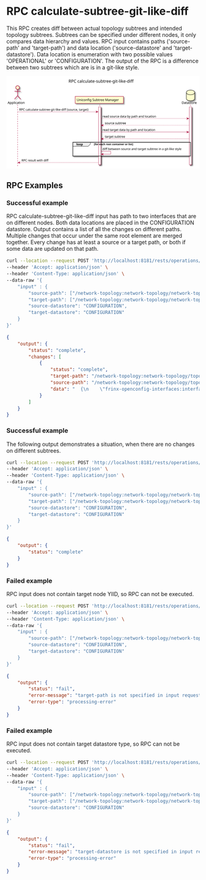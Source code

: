 # RPC calculate-subtree-git-like-diff

This RPC creates diff between actual topology subtrees and intended
topology subtrees. Subtrees can be specified under different nodes, it
only compares data hierarchy and values. RPC input contains paths
('source-path' and 'target-path') and data location ('source-datastore'
and 'target-datastore'). Data location is enumeration with two possible
values 'OPERATIONAL' or 'CONFIGURATION'. The output of the RPC is a
difference between two subtrees which are is in a git-like style.

![RPC calculate-subtree-git-like-diff](RPC_calculate-subtree-git-like-diff-RPC_calculate_subtree_git_like_diff.svg)

## RPC Examples

### Successful example

RPC calculate-subtree-git-like-diff input has path to two interfaces
that are on different nodes. Both data locations are placed in the
CONFIGURATION datastore. Output contains a list of all the changes on
different paths. Multiple changes that occur under the same root element
are merged together. Every change has at least a source or a target
path, or both if some data are updated on that path.

```bash RPC Request
curl --location --request POST 'http://localhost:8181/rests/operations/uniconfig-manager:calculate-subtree-git-like-diff' \
--header 'Accept: application/json' \
--header 'Content-Type: application/json' \
--data-raw '{
    "input" : {
        "source-path": ["/network-topology:network-topology/network-topology:topology=uniconfig/network-topology:node=XR5/frinx-uniconfig-topology:configuration/frinx-openconfig-interfaces:interfaces/frinx-openconfig-interfaces:interface=MgmtEth0%2F0%2FCPU0%2F0"],
        "target-path": ["/network-topology:network-topology/network-topology:topology=uniconfig/network-topology:node=XR6/frinx-uniconfig-topology:configuration/frinx-openconfig-interfaces:interfaces/frinx-openconfig-interfaces:interface=MgmtEth0%2F0%2FCPU0%2F0"],
        "source-datastore": "CONFIGURATION",
        "target-datastore": "CONFIGURATION"
    }
}'
```

```json RPC Response, Status: 200
{
    "output": {
        "status": "complete",
        "changes": [
            {
                "status": "complete",
                "target-path": "/network-topology:network-topology/topology=uniconfig/node=XR6/frinx-uniconfig-topology:configuration/frinx-openconfig-interfaces:interfaces",
                "source-path": "/network-topology:network-topology/topology=uniconfig/node=XR5/frinx-uniconfig-topology:configuration/frinx-openconfig-interfaces:interfaces",
                "data": "  {\n    \"frinx-openconfig-interfaces:interfaces\": {\n      \"interface\": [\n        {\n          \"key\":\"MgmtEth0/0/CPU0/0\",\n          \"subinterfaces\": {\n            \"subinterface\": [\n              {\n                \"key\":\"0\",\n                \"frinx-openconfig-if-ip:ipv4\": {\n                  \"addresses\": {\n                    \"address\": [\n-                     {\n-                       \"ip\":\"192.168.1.212\",\n-                       \"config\": {\n-                         \"prefix-length\":\"24\",\n-                         \"ip\":\"192.168.1.212\"\n-                       }\n-                     },\n+                     {\n+                       \"ip\":\"192.168.1.214\",\n+                       \"config\": {\n+                         \"prefix-length\":\"27\",\n+                         \"ip\":\"192.168.1.214\"\n+                       }\n+                     }\n                    ]\n                  }\n                },\n                \"config\": {\n                  \"enabled\": {\n                    \"actual\": {\n                      \"frinx-openconfig-interfaces:enabled\":\"false\"\n                    },\n                    \"intended\": {\n                      \"frinx-openconfig-interfaces:enabled\":\"true\"\n                    }\n                  },\n-                 \"frinx-openconfig-interfaces:index\":\"15\",\n+                 \"frinx-openconfig-interfaces:index\":\"0\"\n                }\n              }\n            ]\n          },\n          \"config\": {\n-           \"frinx-openconfig-interfaces:enabled\":\"false\",\n+           \"frinx-openconfig-interfaces:enabled\":\"true\"\n          }\n        }\n      ]\n    }\n  }\n"
            }
        ]
    }
}
```

### Successful example

The following output demonstrates a situation, when there are no changes
on different subtrees.

```bash RPC Request
curl --location --request POST 'http://localhost:8181/rests/operations/uniconfig-manager:calculate-subtree-git-like-diff' \
--header 'Accept: application/json' \
--header 'Content-Type: application/json' \
--data-raw '{
    "input" : {
        "source-path": ["/network-topology:network-topology/network-topology:topology=uniconfig/network-topology:node=XR5/frinx-uniconfig-topology:configuration/frinx-openconfig-interfaces:interfaces/frinx-openconfig-interfaces:interface=GigabitEthernet0%2F0%2F0%2F0"],
        "target-path": ["/network-topology:network-topology/network-topology:topology=uniconfig/network-topology:node=XR6/frinx-uniconfig-topology:configuration/frinx-openconfig-interfaces:interfaces/frinx-openconfig-interfaces:interface=GigabitEthernet0%2F0%2F0%2F0"],
        "source-datastore": "CONFIGURATION",
        "target-datastore": "CONFIGURATION"
    }
}'
```

```json RPC Response, Status: 200
{
    "output": {
        "status": "complete"
    }
}
```

### Failed example

RPC input does not contain target node YIID, so RPC can not be executed.

```bash RPC Request
curl --location --request POST 'http://localhost:8181/rests/operations/uniconfig-manager:calculate-subtree-git-like-diff' \
--header 'Accept: application/json' \
--header 'Content-Type: application/json' \
--data-raw '{
    "input" : {
        "source-path": ["/network-topology:network-topology/network-topology:topology=uniconfig/network-topology:node=R1/frinx-uniconfig-topology:configuration/frinx-openconfig-interfaces:interfaces/frinx-openconfig-interfaces:interface=GigabitEthernet0%2F0%2F0%2F0"],
        "source-datastore": "CONFIGURATION",
        "target-datastore": "CONFIGURATION"
    }
}'
```

```json RPC Response, Status: 200
{
    "output": {
        "status": "fail",
        "error-message": "target-path is not specified in input request",
        "error-type": "processing-error"
    }
}
```

### Failed example

RPC input does not contain target datastore type, so RPC can not be
executed.

```bash RPC Request
curl --location --request POST 'http://localhost:8181/rests/operations/uniconfig-manager:calculate-subtree-git-like-diff' \
--header 'Accept: application/json' \
--header 'Content-Type: application/json' \
--data-raw '{
    "input" : {
        "source-path": ["/network-topology:network-topology/network-topology:topology=uniconfig/network-topology:node=R1/frinx-uniconfig-topology:configuration/frinx-openconfig-interfaces:interfaces/frinx-openconfig-interfaces:interface=GigabitEthernet0%2F0%2F0%2F0"],
        "target-path": ["/network-topology:network-topology/network-topology:topology=uniconfig/network-topology:node=R2/frinx-uniconfig-topology:configuration/frinx-openconfig-interfaces:interfaces/frinx-openconfig-interfaces:interface=GigabitEthernet0%2F0%2F0%2F0"],
        "source-datastore": "CONFIGURATION"
    }
}'
```

```json RPC Response, Status: 200
{
    "output": {
        "status": "fail",
        "error-message": "target-datastore is not specified in input request",
        "error-type": "processing-error"
    }
}
```
